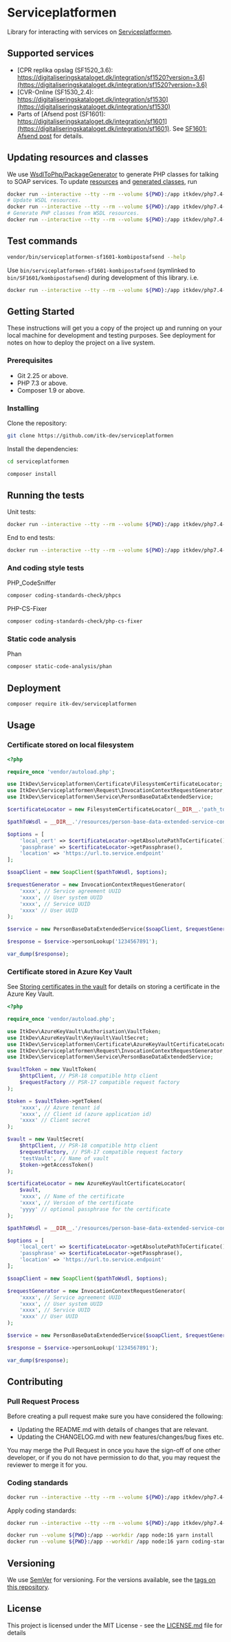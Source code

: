 # Serviceplatformen

Library for interacting with services on [Serviceplatformen](https://www.serviceplatformen.dk).

## Supported services

* [CPR replika opslag (SF1520_3.6): https://digitaliseringskataloget.dk/integration/sf1520?version=3.6](https://digitaliseringskataloget.dk/integration/sf1520?version=3.6)
* [CVR-Online (SF1530_2.4): https://digitaliseringskataloget.dk/integration/sf1530](https://digitaliseringskataloget.dk/integration/sf1530)
* Parts of [Afsend post (SF1601):
  https://digitaliseringskataloget.dk/integration/sf1601](https://digitaliseringskataloget.dk/integration/sf1601).
  See [SF1601: Afsend post](docs/SF1601.md) for details.

## Updating resources and classes

We use
[WsdlToPhp/PackageGenerator](https://github.com/WsdlToPhp/PackageGenerator) to
generate PHP classes for talking to SOAP services. To update
[resources](./resources) and [generated classes](./generated-classes), run

```sh
docker run --interactive --tty --rm --volume ${PWD}:/app itkdev/php7.4-fpm:latest composer install
# Update WSDL resources.
docker run --interactive --tty --rm --volume ${PWD}:/app itkdev/php7.4-fpm:latest bin/generate resources
# Generate PHP classes from WSDL resources.
docker run --interactive --tty --rm --volume ${PWD}:/app itkdev/php7.4-fpm:latest bin/generate classes
```

## Test commands

```sh
vendor/bin/serviceplatformen-sf1601-kombipostafsend --help
```

Use `bin/serviceplatformen-sf1601-kombipostafsend` (symlinked to
`bin/SF1601/kombipostafsend`) during development of this library. i.e.

```sh
docker run --interactive --tty --rm --volume ${PWD}:/app itkdev/php7.4-fpm:latest bin/serviceplatformen-sf1601-kombipostafsend
```

## Getting Started

These instructions will get you a copy of the project up and running on your
local machine for development and testing purposes. See deployment for notes on
how to deploy the project on a live system.

### Prerequisites

* Git 2.25 or above.
* PHP 7.3 or above.
* Composer 1.9 or above.

### Installing

Clone the repository:

```sh
git clone https://github.com/itk-dev/serviceplatformen
```

Install the dependencies:

```sh
cd serviceplatformen

composer install
```

## Running the tests

Unit tests:

```sh
docker run --interactive --tty --rm --volume ${PWD}:/app itkdev/php7.4-fpm:latest composer2 tests/unit
```

End to end tests:

```sh
docker run --interactive --tty --rm --volume ${PWD}:/app itkdev/php7.4-fpm:latest composer2 tests/end-to-end
```

### And coding style tests

PHP_CodeSniffer

```sh
composer coding-standards-check/phpcs
```

PHP-CS-Fixer

```sh
composer coding-standards-check/php-cs-fixer
```

### Static code analysis

Phan

```sh
composer static-code-analysis/phan
```

## Deployment

```sh
composer require itk-dev/serviceplatformen
```

## Usage

### Certificate stored on local filesystem

```php
<?php

require_once 'vendor/autoload.php';

use ItkDev\Serviceplatformen\Certificate\FilesystemCertificateLocator;
use ItkDev\Serviceplatformen\Request\InvocationContextRequestGenerator;
use ItkDev\Serviceplatformen\Service\PersonBaseDataExtendedService;

$certificateLocator = new FilesystemCertificateLocator(__DIR__.'path_to_certificate.pem', 'passphrase if any');

$pathToWsdl = __DIR__.'/resources/person-base-data-extended-service-contract/wsdl/context/PersonBaseDataExtendedService.wsdl';

$options = [
    'local_cert' => $certificateLocator->getAbsolutePathToCertificate(),
    'passphrase' => $certificateLocator->getPassphrase(),
    'location' => 'https://url.to.service.endpoint'
];

$soapClient = new SoapClient($pathToWsdl, $options);

$requestGenerator = new InvocationContextRequestGenerator(
    'xxxx', // Service agreement UUID
    'xxxx', // User system UUID
    'xxxx', // Service UUID
    'xxxx' // User UUID
);

$service = new PersonBaseDataExtendedService($soapClient, $requestGenerator);

$response = $service->personLookup('1234567891');

var_dump($response);
```

### Certificate stored in Azure Key Vault

See [Storing certificates in the
vault](https://github.com/itk-dev/AzureKeyVaultPhp#storing-certificates-in-the-vault)
for details on storing a certificate in the Azure Key Vault.

```php
<?php

require_once 'vendor/autoload.php';

use ItkDev\AzureKeyVault\Authorisation\VaultToken;
use ItkDev\AzureKeyVault\KeyVault\VaultSecret;
use ItkDev\Serviceplatformen\Certificate\AzureKeyVaultCertificateLocator;
use ItkDev\Serviceplatformen\Request\InvocationContextRequestGenerator;
use ItkDev\Serviceplatformen\Service\PersonBaseDataExtendedService;

$vaultToken = new VaultToken(
    $httpClient, // PSR-18 compatible http client
    $requestFactory // PSR-17 compatible request factory
);

$token = $vaultToken->getToken(
    'xxxx', // Azure tenant id
    'xxxx', // Client id (azure application id)
    'xxxx' // Client secret
);

$vault = new VaultSecret(
    $httpClient, // PSR-18 compatible http client
    $requestFactory, // PSR-17 compatible request factory
    'testVault', // Name of vault
    $token->getAccessToken()
);

$certificateLocator = new AzureKeyVaultCertificateLocator(
    $vault,
    'xxxx', // Name of the certificate
    'xxxx', // Version of the certificate
    'yyyy' // optional passphrase for the certificate
);

$pathToWsdl = __DIR__.'/resources/person-base-data-extended-service-contract/wsdl/context/PersonBaseDataExtendedService.wsdl';

$options = [
    'local_cert' => $certificateLocator->getAbsolutePathToCertificate(),
    'passphrase' => $certificateLocator->getPassphrase(),
    'location' => 'https://url.to.service.endpoint'
];

$soapClient = new SoapClient($pathToWsdl, $options);

$requestGenerator = new InvocationContextRequestGenerator(
    'xxxx', // Service agreement UUID
    'xxxx', // User system UUID
    'xxxx', // Service UUID
    'xxxx' // User UUID
);

$service = new PersonBaseDataExtendedService($soapClient, $requestGenerator);

$response = $service->personLookup('1234567891');

var_dump($response);
```

## Contributing

### Pull Request Process

Before creating a pull request make sure you have considered the following:

* Updating the README.md with details of changes that are relevant.
* Updating the CHANGELOG.md with new features/changes/bug fixes etc.

You may merge the Pull Request in once you have the sign-off of one other
developer, or if you do not have permission to do that, you may request the
reviewer to merge it for you.

### Coding standards

```sh
docker run --interactive --tty --rm --volume ${PWD}:/app itkdev/php7.4-fpm:latest composer2 coding-standards-check
```

Apply coding standards:

```sh
docker run --interactive --tty --rm --volume ${PWD}:/app itkdev/php7.4-fpm:latest composer2 coding-standards-apply
```

```sh
docker run --volume ${PWD}:/app --workdir /app node:16 yarn install
docker run --volume ${PWD}:/app --workdir /app node:16 yarn coding-standards-check
```

## Versioning

We use [SemVer](http://semver.org/) for versioning. For the versions available,
see the [tags on this repository](https://github.com/your/project/tags).

## License

This project is licensed under the MIT License - see the
[LICENSE.md](LICENSE.md) file for details
